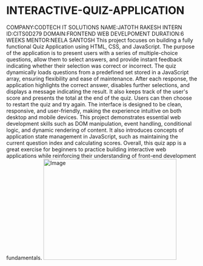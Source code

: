 # INTERACTIVE-QUIZ-APPLICATION
COMPANY:CODTECH IT SOLUTIONS
NAME:JATOTH RAKESH
INTERN ID:CITS0D279
DOMAIN:FRONTEND WEB DEVELPOMENT
DURATION:6 WEEKS
MENTOR:NEELA SANTOSH
This project focuses on building a fully functional Quiz Application using HTML, CSS, and JavaScript. The purpose of the application is to present users with a series of multiple-choice questions, allow them to select answers, and provide instant feedback indicating whether their selection was correct or incorrect. The quiz dynamically loads questions from a predefined set stored in a JavaScript array, ensuring flexibility and ease of maintenance. After each response, the application highlights the correct answer, disables further selections, and displays a message indicating the result. It also keeps track of the user's score and presents the total at the end of the quiz. Users can then choose to restart the quiz and try again. The interface is designed to be clean, responsive, and user-friendly, making the experience intuitive on both desktop and mobile devices. This project demonstrates essential web development skills such as DOM manipulation, event handling, conditional logic, and dynamic rendering of content. It also introduces concepts of application state management in JavaScript, such as maintaining the current question index and calculating scores. Overall, this quiz app is a great exercise for beginners to practice building interactive web applications while reinforcing their understanding of front-end development fundamentals.
<img width="351" height="267" alt="Image" src="https://github.com/user-attachments/assets/902b0e7b-79f5-4ba1-8420-5bb860ba9b80" />
